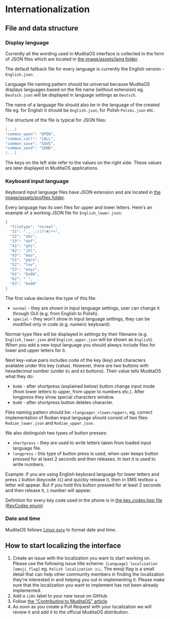 # Internationalization

## File and data structure

### Display language
Currently all the wording used in MuditaOS interface is collected in the form of JSON files which are located in [the image/assets/lang folder](../image/assets/lang/).

The default fallback file for every language is currently the English version - `English.json`.

Language file naming pattern should be universal because MuditaOS displays languages based on the file name (without extension) eg. `Deutsch.json` will be displayed in language settings as `Deutsch`.

The name of a language file should also be in the language of the created file eg. for English it should be `English.json`, for Polish `Polski.json` etc.

The structure of the file is typical for JSON files:
```c++
(...)
"common_open": "OPEN",
"common_call": "CALL",
"common_save": "SAVE",
"common_send": "SEND",
(...)
```
The keys on the left side refer to the values on the right side. These values are later displayed in MuditaOS applications.

### Keyboard input language

Keyboard input language files have JSON extension and are located in [the image/assets/profiles folder](../image/assets/profiles/).

Every language has its own files for upper and lower letters. Here's an example of a working JSON file for `English_lower.json`:
```c++
{
  "filetype": "normal",
  "31": ".,_:;)(?!#/*+",
  "32": "abc",
  "33": "def",
  "41": "ghi",
  "42": "jkl",
  "43": "mno",
  "51": "pqrs",
  "52": "tuv",
  "53": "wxyz",
  "61": "0x0A",
  "62": " ",
  "63": "0x08"
}
```
The first value declares the type of this file:
- `normal` - they are shown in input language settings, user can change it through GUI (e.g. from English to Polish).
- `special` - they won't show in input language settings, they can be modified only in code (e.g. numeric keyboard).

Normal-type files will be displayed in settings by their filename (e.g. `English_lower.json` and `English_upper.json` will be shown as `English`). When you add a new input language you should always include files for lower and upper letters for it.

Next key-value pairs includes code of the key (key) and characters available under this key (value). However, there are two buttons with hexadecimal number (under `61` and `63` buttons). Their value tells MuditaOS what they do:
- `0x0A` - after shortpress (explained below) button change input mode (from lower letters to upper, from upper to numbers etc.). After longpress they show special characters window.
- `0x08` - after shortpress button deletes character.

Files naming pattern should be: `<language>_<lower/upper>`, eg. correct implementation of Rodian input language should consist of two files: `Rodian_lower.json` and `Rodian_upper.json`.

We also distinguish two types of button presses:
- `shortpress` - they are used to write letters taken from loaded input language file.
- `longpress` - this type of button press is used, when user keeps button pressed for at least 2 seconds and then releases. In text it is used to write numbers.

Example: If you are using English keyboard language for lower letters and press `1` button (keycode `31`) and quickly release it, then in SMS textbox `a` letter will appear. But if you hold this button pressed for at least 2 seconds and then release it, `1` number will appear.

Definition for every key code used in the phone is in [the key_codes.hpp file (KeyCodes enum)](../module-bsp/bsp/keyboard/key_codes.hpp)

### Date and time

MuditaOS follows [Linux `date`](https://man7.org/linux/man-pages/man1/date.1.html) to format date and time. 

## How to start localizing the interface

1. Create an issue with the localization you want to start working on. Please use the following issue title scheme: `[Language] localization [emoji_flag]` eg. `Polish localization 🇵🇱`. The emoji flag is a small detail that can help other community members in finding the localization they're interested in and helping you out in implementing it. Please make sure that the localization you want to implement has not been already implemented.
2. Add a `i18n` label to your new issue on GitHub.
3. Follow [the "Contributing to MuditaOS" article](../CONTRIBUTING.md).
4. As soon as you create a Pull Request with your localization we will review it and add it to the official MuditaOS distribution.
